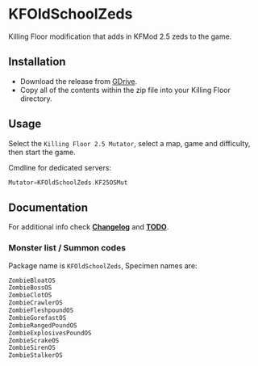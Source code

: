 # KFOldSchoolZeds

Killing Floor modification that adds in KFMod 2.5 zeds to the game.

## Installation

- Download the release from [GDrive](https://drive.google.com/file/d/1q00gJcN9xz2mK9JM2wc2y9KFXv_TdKk4/view).
- Copy all of the contents within the zip file into your Killing Floor directory.

## Usage

Select the `Killing Floor 2.5 Mutator`, select a map, game and difficulty, then start the game.

Cmdline for dedicated servers:

```cpp
Mutator=KFOldSchoolZeds.KF25OSMut
```

## Documentation

For additional info check [**Changelog**](Docs/CHANGELOG.md) and [**TODO**](Docs/TODO.md).

### Monster list / Summon codes

Package name is `KFOldSchoolZeds`, Specimen names are:

```cpp
ZombieBloatOS
ZombieBossOS
ZombieClotOS
ZombieCrawlerOS
ZombieFleshpoundOS
ZombieGorefastOS
ZombieRangedPoundOS
ZombieExplosivesPoundOS
ZombieScrakeOS
ZombieSirenOS
ZombieStalkerOS
```
